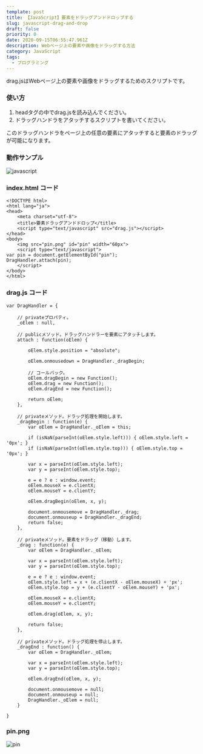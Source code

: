 ```yaml
---
template: post
title: 【JavaScript】要素をドラッグアンドドロップする
slug: javascript-drag-and-drop
draft: false
priority: 0
date: 2020-09-15T06:55:47.961Z
description: Webページ上の要素や画像をドラッグする方法
category: JavaScript
tags:
  - プログラミング
---
```

drag.jsはWebページ上の要素や画像をドラッグするためのスクリプトです。

### 使い方

1. headタグの中でdrag.jsを読み込んでください。
2. ドラッグハンドラをアタッチするスクリプトを書いてください。

このドラッグハンドラをページ上の任意の要素にアタッチすると要素のドラッグが可能になります。

<!--StartFragment-->

### 動作サンプル

![javascript](/media/javascript-drag-and-drop.gif "javascript")

<!--EndFragment-->

<!--StartFragment-->

### index.html  コード

```
<!DOCTYPE html>
<html lang="ja">
<head>
	<meta charset="utf-8">
	<title>要素ドラッグアンドドロップ</title>
	<script type="text/javascript" src="drag.js"></script>
</head>
<body>
	<img src="pin.png" id="pin" width="60px">
	<script type="text/javascript">
var pin = document.getElementById("pin");
DragHandler.attach(pin);
	</script>
</body>
</html>
```

<!--EndFragment-->

<!--StartFragment-->

### drag.js  コード

```
var DragHandler = {

    // privateプロパティ。
    _oElem : null,

    // publicメソッド。ドラッグハンドラーを要素にアタッチします。
    attach : function(oElem) {

    	oElem.style.position = "absolute";

        oElem.onmousedown = DragHandler._dragBegin;

        // コールバック。
        oElem.dragBegin = new Function();
        oElem.drag = new Function();
        oElem.dragEnd = new Function();

        return oElem;
    },

    // privateメソッド。ドラッグ処理を開始します。
    _dragBegin : function(e) {
        var oElem = DragHandler._oElem = this;

        if (isNaN(parseInt(oElem.style.left))) { oElem.style.left = '0px'; }
        if (isNaN(parseInt(oElem.style.top))) { oElem.style.top = '0px'; }

        var x = parseInt(oElem.style.left);
        var y = parseInt(oElem.style.top);

        e = e ? e : window.event;
        oElem.mouseX = e.clientX;
        oElem.mouseY = e.clientY;

        oElem.dragBegin(oElem, x, y);

        document.onmousemove = DragHandler._drag;
        document.onmouseup = DragHandler._dragEnd;
        return false;
    },

    // privateメソッド。要素をドラッグ（移動）します。
    _drag : function(e) {
        var oElem = DragHandler._oElem;

        var x = parseInt(oElem.style.left);
        var y = parseInt(oElem.style.top);

        e = e ? e : window.event;
        oElem.style.left = x + (e.clientX - oElem.mouseX) + 'px';
        oElem.style.top = y + (e.clientY - oElem.mouseY) + 'px';

        oElem.mouseX = e.clientX;
        oElem.mouseY = e.clientY;

        oElem.drag(oElem, x, y);

        return false;
    },

    // privateメソッド。ドラッグ処理を停止します。
    _dragEnd : function() {
        var oElem = DragHandler._oElem;

        var x = parseInt(oElem.style.left);
        var y = parseInt(oElem.style.top);

        oElem.dragEnd(oElem, x, y);

        document.onmousemove = null;
        document.onmouseup = null;
        DragHandler._oElem = null;
    }

}
```

<!--EndFragment-->

<!--StartFragment-->

### pin.png

![pin](/media/pin.png "pin")

<!--EndFragment-->